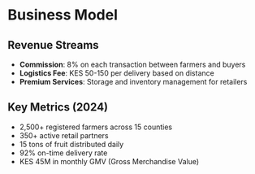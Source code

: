 # Business Model

## Revenue Streams
- **Commission**: 8% on each transaction between farmers and buyers
- **Logistics Fee**: KES 50-150 per delivery based on distance
- **Premium Services**: Storage and inventory management for retailers

## Key Metrics (2024)
- 2,500+ registered farmers across 15 counties
- 350+ active retail partners
- 15 tons of fruit distributed daily
- 92% on-time delivery rate
- KES 45M in monthly GMV (Gross Merchandise Value)
